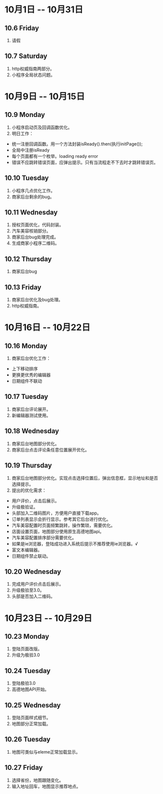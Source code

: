 # 10月1日 -- 10月31日

## 10.6 Friday
1. 请假

## 10.7 Saturday
1. http权威指南两部分。
2. 小程序全局状态问题。

# 10月9日 -- 10月15日

## 10.9 Monday
1. 小程序启动页及回调函数优化。
2. 明日工作：
* 统一注册回调函数。用一个方法封装isReady().then(执行initPage());  
* 全局中注册isReady  
* 每个页面都有一个枚举。loading ready error  
* 错误不应跳转错误页面，应弹出提示。只有当流程走不下去时才跳转错误页。  

## 10.10 Tuesday
1. 小程序几点优化工作。
2. 商家后台剩余的bug。

## 10.11 Wednesday
1. 授权页面优化，代码封装。
2. 汽车美容核销部分。
3. 商家后台bug处理完成。
4. 生成商家小程序二维码。

## 10.12 Thursday
1. 商家后台bug

## 10.13 Friday
1. 商家后台优化及bug处理。
2. http权威指南。

# 10月16日 -- 10月22日

## 10.16 Monday
1. 商家后台优化工作：
* 上下移动排序
* 更换更优秀的编辑器
* 日期组件不联动

## 10.17 Tuesday
1. 商家后台评论展开。
2. 新编辑器测试使用。

## 10.18 Wednesday
1. 商家后台地图部分优化。
2. 商家后台点击评论条任意位置展开优化。

## 10.19 Thursday
1. 商家后台地图部分优化。实现点击选择位置后，弹出信息框，显示地址和是否选择提示。
2. 提出的优化需求：
* 用户评价，点击后展示。
* 升级极验证。
* 头部加入二维码图片，方便用户直接下载app。
* 订单列表显示会折行显示。参考其它后台进行优化。
* 汽车美容配置时页面频繁跳转，操作繁琐，需要优化。
* 店面设置页面，地图部分使用原生高德地图api。
* 汽车美容配置排序部分需要优化。
* 如果是ie浏览器，登陆成功进入系统后提示不推荐使用ie浏览器。√
* 富文本编辑器。
* 日期组件禁止联动。

## 10.20 Wednesday
1. 完成用户评价点击后展示。
2. 升级极验至3.0。
3. 头部是否加入二维码。

# 10月23日 -- 10月29日

## 10.23 Monday
1. 登陆页面改版。
2. 升级为极验3.0

## 10.24 Tuesday
1. 登陆极验3.0
2. 高德地图API开始。

## 10.25 Wednesday
1. 登陆页面样式细节。
2. 地图部分正常加载。

## 10.26 Tuesday
1. 地图可类似与eleme正常加载显示。

## 10.27 Friday
1. 选择省份，地图跟随变化。
2. 输入地址回车，地图显示推荐地点。

